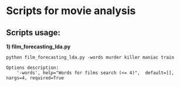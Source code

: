 # Scripts for movie analysis
## Scripts usage:
**1) film_forecasting_lda.py**
```
python film_forecasting_lda.py -words murder killer maniac train
```
```
Options description:
	'-words', help="Words for films search (<= 4)",  default=[], nargs=4, required=True
```